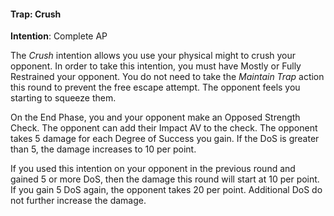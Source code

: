 #### Trap: Crush
**Intention**: Complete AP

The _Crush_ intention allows you use your physical might to crush your opponent. In order to take this intention, you must have Mostly or Fully Restrained your opponent. You do not need to take the _Maintain Trap_ action this round to prevent the free escape attempt. The opponent feels you starting to squeeze them.

On the End Phase, you and your opponent make an Opposed Strength Check. The opponent can add their Impact AV to the check. The opponent takes 5 damage for each Degree of Success you gain. If the DoS is greater than 5, the damage increases to 10 per point.

If you used this intention on your opponent in the previous round and gained 5 or more DoS, then the damage this round will start at 10 per point. If you gain 5 DoS again, the opponent takes 20 per point. Additional DoS do not further increase the damage.